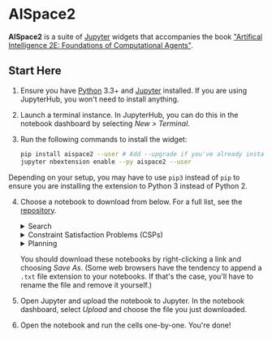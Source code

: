 # AISpace2

**AISpace2** is a suite of [Jupyter](http://jupyter.org) widgets that accompanies the book ["Artifical Intelligence 2E: Foundations of Computational Agents"](http://aipython.org).

## Start Here
1. Ensure you have [Python](http://python.org) 3.3+ and [Jupyter](http://jupyter.org) installed. If you are using JupyterHub, you won't need to install anything.

2. Launch a terminal instance. In JupyterHub, you can do this in the notebook dashboard by selecting _New > Terminal_.

3. Run the following commands to install the widget:

    ```sh
    pip install aispace2 --user # Add --upgrade if you've already installed it before
    jupyter nbextension enable --py aispace2 --user
    ```
Depending on your setup, you may have to use `pip3` instead of `pip` to ensure you are installing the extension to Python 3 instead of Python 2.

4. Choose a notebook to download from below. For a full list, see the [repository](https://github.com/AISpace2/AISpace2/tree/master/notebooks). 

    <details>
    <summary>Search</summary>
    <ul>
        <li>
        <a href="https://rawgit.com/AISpace2/AISpace2/master/notebooks/search/search.ipynb">Depth-First Search, A*, Multiple Path Pruning, Branch and Bound</a>
        </li>
    </ul>
    </details>

    <details>
    <summary>Constraint Satisfaction Problems (CSPs)</summary>
    <ul>
        <li>
        <a href="https://rawgit.com/AISpace2/AISpace2/master/notebooks/csp/solving_csp_with_search.ipynb">Solving CSPs using Search</a>
        </li>
        <li>
        <a href="https://rawgit.com/AISpace2/AISpace2/master/notebooks/csp/arc_consistency.ipynb">CSPs using Arc Consistency</a>
        </li>
        <li>
        <a href="https://rawgit.com/AISpace2/AISpace2/master/notebooks/csp/stochastic_local_search.ipynb">Stochastic Local Search (SLS)</a>
        </li>
    </ul>
    </details>

    <details>
    <summary>Planning</summary>
    <ul>
        <li>
        <a href="https://rawgit.com/AISpace2/AISpace2/master/notebooks/planning/forward_planning.ipynb">Forward Planning</a>
        </li>
        <li><a href="https://rawgit.com/AISpace2/AISpace2/master/notebooks/planning/regression_planning.ipynb">Regression Planning</a>
        </li>
        <li><a href="https://rawgit.com/AISpace2/AISpace2/master/notebooks/planning/planning_as_csp.ipynb">Planning as CSPs</a>
        </li>
    </ul>
    </details>

    You should download these notebooks by right-clicking a link and choosing _Save As_. (Some web browsers have the tendency to append a `.txt` file extension to your notebooks. If that's the case, you'll have to rename the file and remove it yourself.)

5. Open Jupyter and upload the notebook to Jupyter. In the notebook dashboard, select _Upload_ and choose the file you just downloaded.

6. Open the notebook and run the cells one-by-one. You're done!
